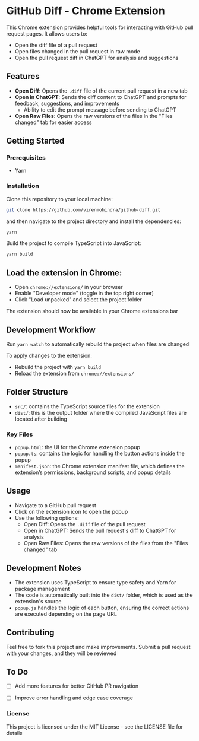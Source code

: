 # GitHub Diff - Chrome Extension

This Chrome extension provides helpful tools for interacting with GitHub pull request pages. It allows users to:

- Open the diff file of a pull request
- Open files changed in the pull request in raw mode
- Open the pull request diff in ChatGPT for analysis and suggestions

## Features
- **Open Diff**: Opens the `.diff` file of the current pull request in a new tab
- **Open in ChatGPT**: Sends the diff content to ChatGPT and prompts for feedback, suggestions, and improvements
  - Ability to edit the prompt message before sending to ChatGPT 
- **Open Raw Files**: Opens the raw versions of the files in the "Files changed" tab for easier access

## Getting Started

### Prerequisites
- Yarn

### Installation
Clone this repository to your local machine:

```bash
git clone https://github.com/virenmohindra/github-diff.git
```
and then navigate to the project directory and install the dependencies:
```bash
yarn
```

Build the project to compile TypeScript into JavaScript:
```bash
yarn build
```

## Load the extension in Chrome:

- Open `chrome://extensions/` in your browser
- Enable "Developer mode" (toggle in the top right corner)
- Click "Load unpacked" and select the project folder 

The extension should now be available in your Chrome extensions bar

## Development Workflow
Run `yarn watch` to automatically rebuild the project when files are changed

To apply changes to the extension:
- Rebuild the project with `yarn build`
- Reload the extension from `chrome://extensions/`

## Folder Structure
- `src/`: contains the TypeScript source files for the extension
- `dist/`: this is the output folder where the compiled JavaScript files are located after building

### Key Files
- `popup.html`: the UI for the Chrome extension popup
- `popup.ts`: contains the logic for handling the button actions inside the popup
- `manifest.json`: the Chrome extension manifest file, which defines the extension’s permissions, background scripts, and popup details

## Usage
- Navigate to a GitHub pull request
- Click on the extension icon to open the popup 
- Use the following options:
  - Open Diff: Opens the `.diff` file of the pull request 
  - Open in ChatGPT: Sends the pull request's diff to ChatGPT for analysis 
  - Open Raw Files: Opens the raw versions of the files from the "Files changed" tab

## Development Notes
- The extension uses TypeScript to ensure type safety and Yarn for package management
- The code is automatically built into the `dist/` folder, which is used as the extension's source
- `popup.js` handles the logic of each button, ensuring the correct actions are executed depending on the page URL

## Contributing
Feel free to fork this project and make improvements. Submit a pull request with your changes, and they will be reviewed

## To Do
- [ ] Add more features for better GitHub PR navigation
- [ ] Improve error handling and edge case coverage


### License
This project is licensed under the MIT License - see the LICENSE file for details
